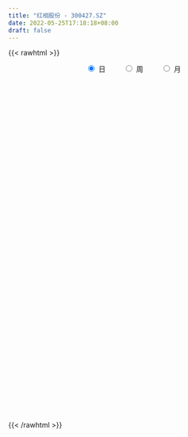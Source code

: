 ```yaml
---
title: "红相股份 - 300427.SZ"
date: 2022-05-25T17:18:18+08:00
draft: false
---
```

{{< rawhtml >}}
    <div style="text-align: center">
        <label style="padding: 1rem;"><input style="margin-right: .5rem" type="radio" name="period" value="D" checked onclick="period_change(this)">日</label>
        <label style="padding: 1rem;"><input style="margin-right: .5rem" type="radio" name="period" value="W" onclick="period_change(this)">周</label>
        <label style="padding: 1rem;"><input style="margin-right: .5rem" type="radio" name="period" value="M" onclick="period_change(this)">月</label>
    </div>
    <div id="chart" style="height: 700px;"></div> 
    <script type="text/javascript">
        const D_v = [66478.58,85608.34,51911.59,37613.3,87360.52,87466.78,99707.0,73016.0,81637.12,97411.52,82736.06,59794.56,55310.45,54008.48,41336.79,34464.43,57340.48,49828.42,86335.0,166744.52,109180.57,103805.52,77040.82,81510.58,84676.29,101173.92,91688.0,164972.7,173698.32,142556.86,61708.88,84047.16,58874.78,49729.83,42185.8,44570.72,37600.38,44684.91,63272.98,115971.25,111461.11,64243.03,75858.86,71069.61,63656.33,60320.53,35144.0,43465.9,41709.4,74404.62,52242.62,54053.19,66143.68,45552.0,54293.02,64206.38,55073.25,50034.6,212329.19,210524.28,151349.05,294391.39,359259.06,266001.87,198742.25,197648.63,255547.01,362963.16,214284.75,167957.4,214833.65,289105.92,128223.96,125983.6,127743.48,135418.67,174014.97,96580.84,148145.94,232654.13,119577.14,93832.19,90180.72,193548.54,86031.86,65153.35,72694.23,79226.53,65782.51,64476.68,119388.33,105770.46,131881.19,90130.95,76354.97,53135.7,67006.58,53099.55,42853.82,49997.7,28467.22,28140.3,29315.97,35144.28,35003.81,25939.78,33498.81,35457.8,27124.0,34535.0,44477.31,56878.44,32899.42,53616.17,85395.12,44091.04,74201.03,58830.22,45040.42,69631.91,40209.48,54099.0,65281.05,54761.33,47476.17,76895.0,66377.0,73304.5,59794.95,53438.52,49091.81,160894.05,95101.82,107322.0,93076.74,112391.02,109190.72,67127.28,61800.82,72495.63,70307.79,50240.0,30936.35,43800.95,44151.67,84126.26,62611.9,108823.2,71239.08,40996.17,40813.0,39646.92,79137.01,31023.0,33734.0,29736.0,32009.32,31292.06,45150.78,48842.3,28302.06,33639.0,33243.46,29096.88,30570.0,39289.0,43936.75,32503.15,33691.0,26005.0,31045.0,17526.0,172509.61,125662.8,124679.65,77069.22,54668.06,49761.03,54928.45,45016.0,32014.0,42857.0,24450.52,26448.0,35708.0,34159.51,85570.53,56037.0,58992.4,42451.0,60166.6,42661.75,44052.83,77314.56,44789.56,38547.0,41870.2,39139.46,36078.0,48420.6,45523.2,37523.84,27096.0,45149.66,50335.46,41831.14,22818.63,34027.03,26809.29,31052.58,36855.0,44951.12,37710.23,61469.4,81865.23,56850.08,44282.57,36078.66,22858.06,21300.65,33255.53,43475.49,23064.58,16611.2,23064.0,15831.0,11754.69,29060.5,34007.96,19788.34,40871.28,21613.0,28979.84,45195.37,50498.2,73915.48,58281.82,54122.68,121156.84,99661.71,51960.78,37954.96,147419.94,113340.52,78220.91,60540.84,63214.0,71575.91,82235.0,43986.0]
const D_histogram = [0.0,0.0170520798,0.0179621015,0.022565437,0.0424586167,0.0215219512,0.039209135,0.0510258783,0.0687403262,0.0985748793,0.0965650091,0.086606297,0.0822008899,0.0494109411,0.0163908133,-0.0023164419,0.0055258716,0.0149071762,0.0279182138,0.0915982076,0.0973356939,0.1096293342,0.0881236795,0.0744395638,0.0796072278,0.0878421872,0.086518765,0.1109853483,0.0428673956,-0.0440697068,-0.0985775058,-0.1226572355,-0.1382487373,-0.1499402596,-0.1652526603,-0.1682535024,-0.1534242557,-0.137419793,-0.1078027911,-0.0594734017,-0.0075569947,0.0247580664,0.0072990544,-0.0308861385,-0.0359557855,-0.0658702579,-0.0681572064,-0.0700832977,-0.0676934479,-0.0976691579,-0.1021028016,-0.1047401038,-0.1352306437,-0.1366001062,-0.1148666763,-0.0629377065,-0.03295211,-0.0029007456,0.064551885,0.1402766201,0.1779680405,0.304949416,0.3911996611,0.438211123,0.4188746871,0.3305700267,0.3152321478,0.3527339362,0.3089038349,0.2622769674,0.2687122772,0.1568464459,0.0529196548,-0.0336837572,-0.0665219464,-0.0854860922,-0.1730610108,-0.2150534301,-0.1849408548,-0.1076004159,-0.0740287911,-0.0599091149,-0.0477361722,-0.1209138693,-0.1720002275,-0.1914920451,-0.2286515493,-0.2080453411,-0.2169327545,-0.1916535645,-0.145847769,-0.1243448088,-0.1827358726,-0.2621984492,-0.2588458196,-0.2695423821,-0.2183083792,-0.1872434207,-0.1815089188,-0.1908997962,-0.1826783417,-0.1621560868,-0.1359065057,-0.1064952589,-0.0917176426,-0.0681706038,-0.0638185966,-0.070303994,-0.0550020823,-0.0426755139,-0.0148938001,-0.0375597687,-0.0293066162,0.0196582,0.0762124373,0.094818255,0.1382250586,0.1537428357,0.1448728428,0.162333335,0.1675703712,0.1587459314,0.1667358741,0.1659587527,0.1325456709,0.1420296059,0.1405654372,0.1492263555,0.1411031632,0.1206497141,0.088797881,0.116363116,0.1067074513,0.112276004,0.1153518093,0.1330336525,0.0878025485,0.0621075181,0.0224211452,-0.0393216465,-0.0528504425,-0.0736205795,-0.0881001981,-0.0881045484,-0.0699005719,-0.030229931,-0.0001749302,0.0146199198,-0.0115913679,-0.0218989219,-0.038878842,-0.0539567306,-0.1033051448,-0.1215335041,-0.1183856791,-0.1074784549,-0.0862910094,-0.0627650098,-0.0318435245,-0.030382078,-0.0205895588,-0.0188052297,-0.0246436622,-0.0348976657,-0.022413304,-0.028189174,-0.0514249402,-0.0427874846,-0.0477129646,-0.0416271815,-0.0531146141,-0.057024403,-0.0801004561,-0.0608286414,-0.0114183866,0.0102837281,0.0319649405,0.0658253416,0.1047561981,0.124163885,0.1319489798,0.1196150569,0.1135519836,0.0929712634,0.0724544346,0.0516116862,0.0685538806,0.0909037898,0.0967572202,0.0930199547,0.0877225656,0.0828014351,0.0832908017,0.104824819,0.1164834443,0.1089503552,0.072942256,0.0405914016,0.0012872039,-0.0262778714,-0.0443420163,-0.0426396125,-0.0598106328,-0.1005382285,-0.0917633407,-0.084120934,-0.0652718875,-0.0478961861,-0.0328838234,-0.0404864321,-0.0260349568,-0.0176039395,0.0077115556,0.0333307851,0.0634650091,0.0723686266,0.0718008625,0.0498464951,0.0250973426,0.0164292551,-0.0187568275,-0.015069775,-0.0382308598,-0.0443715501,-0.0445265633,-0.0491165551,-0.0535810376,-0.0422944564,-0.0490722726,-0.0679817065,-0.0907960889,-0.0948716314,-0.0899630369,-0.0418232104,0.000990567,0.0503448096,0.0742930933,0.0713200269,0.0980533748,0.0958325199,0.0932306767,0.0737213462,0.1261560253,0.1255592492,0.1252918552,0.1058140642,0.0846481043,0.051853478,0.0018840131,-0.0211354048]
const D_fast = [0.0,0.0213150997,0.0267156468,0.0369603415,0.0674681754,0.0519119977,0.0794014653,0.1039746782,0.1388742077,0.1933524805,0.2154838626,0.2271767248,0.2433215401,0.2228843267,0.1939619021,0.1746755364,0.1838993179,0.1970074165,0.2169980076,0.3035775532,0.333648963,0.3733499369,0.3738752021,0.3788009773,0.4038704482,0.4340659545,0.4543722235,0.5065851439,0.44918404,0.3512295109,0.2720773355,0.2173332969,0.1671796108,0.1180030236,0.0613774578,0.0163132401,-0.0072135771,-0.0255640626,-0.0228977585,0.0105632804,0.0605904387,0.0990950165,0.0834607681,0.0375540405,0.0234954472,-0.0228865897,-0.0422128398,-0.0616597555,-0.0761932677,-0.1305862671,-0.1605456112,-0.1893679394,-0.2536661402,-0.2891856292,-0.2961688685,-0.2599743252,-0.2382267563,-0.2089005783,-0.1253099764,-0.0145160863,0.0676673443,0.2708860737,0.4549362341,0.6115004767,0.6968827127,0.6912205589,0.754690717,0.8803759894,0.9137718468,0.9327142211,1.0063276002,0.9336733804,0.842976503,0.7479521518,0.698483476,0.6581478072,0.5273076358,0.431551859,0.4154292206,0.4658695555,0.4809339826,0.48007638,0.4803152797,0.3769091152,0.2828227002,0.2154578713,0.1211354798,0.0897303528,0.0266097506,0.0039755495,0.0133194028,0.0037361608,-0.1003388712,-0.2453510601,-0.3067098854,-0.3847920433,-0.3881351352,-0.4038810319,-0.4435237597,-0.5006395862,-0.5380877171,-0.5581044839,-0.5658315292,-0.5630440972,-0.5711958915,-0.5646915037,-0.5762941456,-0.6003555415,-0.5988041504,-0.5971464604,-0.5730881967,-0.6051441075,-0.604217609,-0.5503382428,-0.4747308962,-0.4324205147,-0.3544574464,-0.3005039605,-0.2731557426,-0.2151119167,-0.1679822877,-0.1371202446,-0.0874463334,-0.0467337667,-0.0470104307,-0.0020190943,0.0316580964,0.0776256036,0.1047782021,0.1144871815,0.1048348186,0.1614908326,0.1785120307,0.2121495844,0.244063342,0.2950035984,0.2717231315,0.2615549807,0.2274738941,0.1559006907,0.1291592841,0.0899840023,0.0534793341,0.0314488467,0.0321776803,0.0642908384,0.0943021066,0.1127519366,0.0836428069,0.0678605224,0.0411608918,0.0125938206,-0.0625808798,-0.1111926151,-0.1376412099,-0.1536035994,-0.1539889063,-0.1461541592,-0.1231935549,-0.1293276279,-0.1246824984,-0.1275994768,-0.1395988248,-0.1585772447,-0.1516962091,-0.1645193725,-0.2006113738,-0.2026707894,-0.2195245106,-0.2238455227,-0.2486116089,-0.2667774986,-0.3098786657,-0.3058140113,-0.2592583531,-0.2349853064,-0.2053128589,-0.1549961224,-0.0898762164,-0.0394275582,0.0013447815,0.0189146228,0.0412395455,0.0439016411,0.041498421,0.0335585941,0.0676392586,0.1127151153,0.1427578507,0.1622755739,0.1789088263,0.1946880545,0.2160001215,0.2637403436,0.3045198299,0.3242243297,0.3064517944,0.2842487905,0.2452663938,0.2111318506,0.1819822016,0.1730247023,0.1409010238,0.0750388709,0.0608729236,0.0474850967,0.0500161715,0.0554178263,0.0622092331,0.0444850164,0.0524277525,0.0564577849,0.0837011689,0.1176530947,0.163653571,0.1906493451,0.2080317967,0.198539053,0.1800642362,0.1755034625,0.135628173,0.1355477818,0.1028289821,0.0855954041,0.0743087502,0.0574396195,0.0395798777,0.0402928448,0.0212469605,-0.0146579,-0.0601713047,-0.087964755,-0.1055469198,-0.0678628959,-0.0248014767,0.0371389683,0.0796605253,0.0945174657,0.1457641572,0.1675014323,0.1882072583,0.1871282643,0.2711019497,0.3018949859,0.3329505557,0.3399262807,0.339922347,0.3200910901,0.2705926286,0.2422893595]
const D_slow = [0.0,0.0042630199,0.0087535453,0.0143949046,0.0250095587,0.0303900465,0.0401923303,0.0529487999,0.0701338814,0.0947776012,0.1189188535,0.1405704278,0.1611206502,0.1734733855,0.1775710888,0.1769919784,0.1783734463,0.1821002403,0.1890797938,0.2119793457,0.2363132691,0.2637206027,0.2857515226,0.3043614135,0.3242632204,0.3462237673,0.3678534585,0.3955997956,0.4063166445,0.3952992178,0.3706548413,0.3399905324,0.3054283481,0.2679432832,0.2266301181,0.1845667425,0.1462106786,0.1118557304,0.0849050326,0.0700366821,0.0681474335,0.0743369501,0.0761617137,0.068440179,0.0594512327,0.0429836682,0.0259443666,0.0084235422,-0.0084998198,-0.0329171093,-0.0584428097,-0.0846278356,-0.1184354965,-0.1525855231,-0.1813021921,-0.1970366188,-0.2052746463,-0.2059998327,-0.1898618614,-0.1547927064,-0.1103006963,-0.0340633423,0.063736573,0.1732893537,0.2780080255,0.3606505322,0.4394585692,0.5276420532,0.6048680119,0.6704372538,0.7376153231,0.7768269345,0.7900568482,0.7816359089,0.7650054223,0.7436338993,0.7003686466,0.6466052891,0.6003700754,0.5734699714,0.5549627736,0.5399854949,0.5280514519,0.4978229845,0.4548229277,0.4069499164,0.3497870291,0.2977756938,0.2435425052,0.1956291141,0.1591671718,0.1280809696,0.0823970014,0.0168473891,-0.0478640658,-0.1152496613,-0.1698267561,-0.2166376112,-0.2620148409,-0.30973979,-0.3554093754,-0.3959483971,-0.4299250235,-0.4565488383,-0.4794782489,-0.4965208999,-0.512475549,-0.5300515475,-0.5438020681,-0.5544709466,-0.5581943966,-0.5675843388,-0.5749109928,-0.5699964428,-0.5509433335,-0.5272387697,-0.4926825051,-0.4542467962,-0.4180285854,-0.3774452517,-0.3355526589,-0.295866176,-0.2541822075,-0.2126925193,-0.1795561016,-0.1440487001,-0.1089073408,-0.071600752,-0.0363249611,-0.0061625326,0.0160369376,0.0451277166,0.0718045794,0.0998735804,0.1287115328,0.1619699459,0.183920583,0.1994474625,0.2050527488,0.1952223372,0.1820097266,0.1636045817,0.1415795322,0.1195533951,0.1020782521,0.0945207694,0.0944770368,0.0981320168,0.0952341748,0.0897594443,0.0800397338,0.0665505512,0.040724265,0.010340889,-0.0192555308,-0.0461251445,-0.0676978969,-0.0833891493,-0.0913500305,-0.0989455499,-0.1040929396,-0.1087942471,-0.1149551626,-0.123679579,-0.129282905,-0.1363301985,-0.1491864336,-0.1598833048,-0.1718115459,-0.1822183413,-0.1954969948,-0.2097530956,-0.2297782096,-0.2449853699,-0.2478399666,-0.2452690346,-0.2372777994,-0.220821464,-0.1946324145,-0.1635914432,-0.1306041983,-0.1007004341,-0.0723124381,-0.0490696223,-0.0309560136,-0.0180530921,-0.000914622,0.0218113255,0.0460006305,0.0692556192,0.0911862606,0.1118866194,0.1327093198,0.1589155246,0.1880363856,0.2152739745,0.2335095384,0.2436573889,0.2439791898,0.237409722,0.2263242179,0.2156643148,0.2007116566,0.1755770995,0.1526362643,0.1316060308,0.1152880589,0.1033140124,0.0950930565,0.0849714485,0.0784627093,0.0740617244,0.0759896133,0.0843223096,0.1001885619,0.1182807185,0.1362309342,0.1486925579,0.1549668936,0.1590742074,0.1543850005,0.1506175568,0.1410598418,0.1299669543,0.1188353135,0.1065561747,0.0931609153,0.0825873012,0.070319233,0.0533238064,0.0306247842,0.0069068763,-0.0155838829,-0.0260396855,-0.0257920437,-0.0132058413,0.005367432,0.0231974387,0.0477107824,0.0716689124,0.0949765816,0.1134069181,0.1449459244,0.1763357367,0.2076587005,0.2341122166,0.2552742427,0.2682376121,0.2687086154,0.2634247642]
const D_data = [['2021-05-14', 11.8577, 12.1349, 11.7191, 12.2239],['2021-05-17', 12.1745, 12.4021, 12.0359, 12.4417],['2021-05-18', 12.214, 12.2635, 12.1349, 12.4318],['2021-05-19', 12.214, 12.3427, 12.1052, 12.3625],['2021-05-20', 12.3427, 12.6298, 12.1942, 12.8871],['2021-05-21', 12.6792, 12.1448, 12.0755, 12.6792],['2021-05-24', 12.0557, 12.6496, 11.9369, 12.8376],['2021-05-25', 12.5803, 12.699, 12.3922, 12.7485],['2021-05-26', 12.62, 12.91, 12.62, 13.04],['2021-05-27', 12.83, 13.27, 12.75, 13.38],['2021-05-28', 13.27, 13.04, 12.91, 13.49],['2021-05-31', 13.04, 13.0, 12.9, 13.17],['2021-06-01', 13.01, 13.12, 12.86, 13.2],['2021-06-02', 13.15, 12.74, 12.73, 13.15],['2021-06-03', 12.79, 12.61, 12.6, 12.96],['2021-06-04', 12.63, 12.68, 12.55, 12.8],['2021-06-07', 12.69, 13.01, 12.67, 13.07],['2021-06-08', 13.01, 13.11, 12.88, 13.16],['2021-06-09', 13.19, 13.26, 13.16, 13.69],['2021-06-10', 13.26, 14.18, 13.08, 14.45],['2021-06-11', 14.24, 13.75, 13.72, 14.35],['2021-06-15', 13.65, 14.0, 13.65, 14.28],['2021-06-16', 14.01, 13.67, 13.6, 14.17],['2021-06-17', 13.63, 13.78, 13.19, 13.81],['2021-06-18', 13.69, 14.1, 13.49, 14.18],['2021-06-21', 14.01, 14.29, 13.98, 14.52],['2021-06-22', 14.29, 14.31, 13.9, 14.46],['2021-06-23', 14.27, 14.83, 14.16, 15.15],['2021-06-24', 14.31, 13.67, 13.5, 14.32],['2021-06-25', 13.46, 13.07, 12.92, 13.48],['2021-06-28', 13.15, 13.09, 12.98, 13.27],['2021-06-29', 13.08, 13.22, 12.7, 13.23],['2021-06-30', 13.19, 13.16, 13.03, 13.26],['2021-07-01', 13.09, 13.06, 12.95, 13.34],['2021-07-02', 13.05, 12.85, 12.8, 13.24],['2021-07-05', 12.74, 12.85, 12.51, 12.89],['2021-07-06', 12.82, 13.0, 12.71, 13.09],['2021-07-07', 12.82, 13.0, 12.8, 13.14],['2021-07-08', 12.96, 13.21, 12.86, 13.24],['2021-07-09', 13.4, 13.6, 13.2, 13.88],['2021-07-12', 13.41, 13.9, 13.3, 14.2],['2021-07-13', 13.97, 13.9, 13.69, 14.08],['2021-07-14', 13.8, 13.34, 13.3, 13.9],['2021-07-15', 13.11, 12.93, 12.86, 13.36],['2021-07-16', 12.94, 13.21, 12.89, 13.51],['2021-07-19', 13.19, 12.77, 12.66, 13.21],['2021-07-20', 12.77, 12.98, 12.62, 12.99],['2021-07-21', 12.97, 12.92, 12.8, 13.07],['2021-07-22', 12.95, 12.92, 12.73, 13.05],['2021-07-23', 12.84, 12.37, 12.33, 12.91],['2021-07-26', 12.36, 12.51, 12.1, 12.66],['2021-07-27', 12.51, 12.42, 12.38, 12.76],['2021-07-28', 12.23, 11.87, 11.63, 12.25],['2021-07-29', 11.91, 12.02, 11.85, 12.07],['2021-07-30', 12.0, 12.24, 11.78, 12.32],['2021-08-02', 12.29, 12.72, 12.15, 12.74],['2021-08-03', 12.59, 12.6, 12.53, 12.88],['2021-08-04', 12.54, 12.72, 12.54, 12.8],['2021-08-05', 12.68, 13.45, 12.48, 14.1],['2021-08-06', 13.33, 14.0, 13.27, 14.35],['2021-08-09', 13.86, 13.94, 13.66, 14.28],['2021-08-10', 14.0, 15.69, 13.87, 16.02],['2021-08-11', 15.58, 16.04, 15.1, 17.15],['2021-08-12', 15.71, 16.26, 15.18, 16.58],['2021-08-13', 16.0, 15.88, 15.8, 16.78],['2021-08-16', 15.76, 15.07, 14.74, 15.78],['2021-08-17', 15.07, 16.02, 14.85, 16.54],['2021-08-18', 15.65, 17.08, 15.56, 17.5],['2021-08-19', 16.7, 16.39, 16.1, 16.99],['2021-08-20', 16.42, 16.43, 15.88, 16.95],['2021-08-23', 16.33, 17.3, 16.28, 17.49],['2021-08-24', 16.84, 15.81, 15.02, 17.08],['2021-08-25', 15.83, 15.52, 15.31, 15.9],['2021-08-26', 15.48, 15.34, 15.1, 15.97],['2021-08-27', 15.34, 15.76, 15.14, 15.86],['2021-08-30', 15.76, 15.84, 15.52, 16.53],['2021-08-31', 15.69, 14.69, 14.48, 16.06],['2021-09-01', 14.6, 14.85, 14.21, 14.92],['2021-09-02', 14.87, 15.65, 14.4, 15.67],['2021-09-03', 15.8, 16.5, 15.61, 16.8],['2021-09-06', 16.62, 16.26, 16.01, 16.65],['2021-09-07', 16.2, 16.17, 15.99, 16.65],['2021-09-08', 16.2, 16.25, 16.11, 16.48],['2021-09-09', 16.1, 15.02, 14.6, 16.17],['2021-09-10', 14.99, 14.91, 14.88, 15.35],['2021-09-13', 14.8, 15.03, 14.7, 15.05],['2021-09-14', 14.99, 14.54, 14.52, 15.15],['2021-09-15', 14.76, 15.09, 14.39, 15.11],['2021-09-16', 15.08, 14.62, 14.6, 15.23],['2021-09-17', 14.65, 14.96, 14.61, 15.2],['2021-09-22', 14.71, 15.3, 14.6, 15.5],['2021-09-23', 15.5, 15.09, 14.8, 15.65],['2021-09-24', 15.01, 13.88, 13.87, 15.09],['2021-09-27', 13.96, 13.07, 12.83, 14.12],['2021-09-28', 12.93, 13.69, 12.93, 14.0],['2021-09-29', 13.4, 13.27, 13.24, 13.81],['2021-09-30', 13.27, 13.94, 13.25, 14.0],['2021-10-08', 13.89, 13.72, 13.61, 14.18],['2021-10-11', 13.6, 13.32, 13.19, 13.74],['2021-10-12', 13.41, 12.93, 12.72, 13.41],['2021-10-13', 13.1, 12.95, 12.74, 13.14],['2021-10-14', 12.91, 12.99, 12.83, 13.18],['2021-10-15', 13.04, 13.01, 12.98, 13.28],['2021-10-18', 12.52, 13.04, 12.52, 13.14],['2021-10-19', 13.02, 12.83, 12.81, 13.21],['2021-10-20', 12.85, 12.91, 12.7, 13.06],['2021-10-21', 12.93, 12.62, 12.6, 12.99],['2021-10-22', 12.62, 12.35, 12.28, 12.67],['2021-10-25', 12.29, 12.52, 12.23, 12.64],['2021-10-26', 12.52, 12.44, 12.42, 12.72],['2021-10-27', 12.44, 12.64, 12.35, 12.76],['2021-10-28', 12.6, 11.92, 11.82, 12.6],['2021-10-29', 12.0, 12.16, 11.82, 12.2],['2021-11-01', 12.2, 12.74, 12.01, 12.79],['2021-11-02', 12.77, 13.08, 12.61, 13.34],['2021-11-03', 12.95, 12.8, 12.66, 12.95],['2021-11-04', 12.8, 13.3, 12.78, 13.4],['2021-11-05', 13.24, 13.16, 13.03, 13.48],['2021-11-08', 13.11, 12.93, 12.78, 13.11],['2021-11-09', 12.88, 13.35, 12.88, 13.4],['2021-11-10', 13.39, 13.34, 13.15, 13.4],['2021-11-11', 13.35, 13.24, 13.12, 13.43],['2021-11-12', 13.35, 13.54, 13.35, 13.78],['2021-11-15', 13.48, 13.55, 13.36, 13.73],['2021-11-16', 13.49, 13.14, 13.11, 13.55],['2021-11-17', 13.15, 13.7, 13.11, 13.73],['2021-11-18', 13.62, 13.68, 13.52, 13.95],['2021-11-19', 13.69, 13.93, 13.56, 14.04],['2021-11-22', 14.06, 13.83, 13.74, 14.09],['2021-11-23', 13.77, 13.7, 13.61, 13.87],['2021-11-24', 13.7, 13.5, 13.34, 13.74],['2021-11-25', 13.47, 14.32, 13.47, 14.42],['2021-11-26', 14.2, 14.0, 13.9, 14.25],['2021-11-29', 13.81, 14.28, 13.53, 14.46],['2021-11-30', 14.48, 14.38, 14.18, 14.55],['2021-12-01', 14.37, 14.74, 14.21, 15.13],['2021-12-02', 14.58, 13.99, 13.95, 14.59],['2021-12-03', 13.99, 14.13, 13.97, 14.37],['2021-12-06', 14.17, 13.84, 13.79, 14.28],['2021-12-07', 13.97, 13.31, 13.05, 14.0],['2021-12-08', 13.3, 13.7, 13.3, 14.1],['2021-12-09', 13.7, 13.49, 13.41, 13.82],['2021-12-10', 13.57, 13.43, 13.32, 13.57],['2021-12-13', 13.46, 13.52, 13.2, 13.66],['2021-12-14', 13.52, 13.75, 13.45, 13.84],['2021-12-15', 13.75, 14.15, 13.61, 14.39],['2021-12-16', 14.15, 14.22, 14.0, 14.29],['2021-12-17', 14.22, 14.17, 14.09, 14.66],['2021-12-20', 14.11, 13.64, 13.63, 14.32],['2021-12-21', 13.68, 13.74, 13.5, 13.81],['2021-12-22', 13.73, 13.57, 13.52, 13.85],['2021-12-23', 13.55, 13.48, 13.38, 13.71],['2021-12-24', 13.49, 12.82, 12.8, 13.54],['2021-12-27', 12.75, 12.94, 12.75, 13.09],['2021-12-28', 12.92, 13.07, 12.84, 13.14],['2021-12-29', 13.02, 13.11, 12.94, 13.27],['2021-12-30', 13.03, 13.24, 13.03, 13.38],['2021-12-31', 13.24, 13.32, 13.2, 13.45],['2022-01-04', 13.5, 13.51, 13.27, 13.58],['2022-01-05', 13.66, 13.19, 13.03, 13.66],['2022-01-06', 13.16, 13.29, 13.06, 13.39],['2022-01-07', 13.29, 13.19, 13.13, 13.41],['2022-01-10', 13.16, 13.05, 12.94, 13.22],['2022-01-11', 13.06, 12.91, 12.9, 13.18],['2022-01-12', 13.05, 13.16, 13.01, 13.22],['2022-01-13', 13.14, 12.91, 12.9, 13.14],['2022-01-14', 12.91, 12.56, 12.55, 12.95],['2022-01-17', 12.56, 12.86, 12.56, 12.93],['2022-01-18', 12.95, 12.64, 12.56, 12.95],['2022-01-19', 12.66, 12.72, 12.52, 12.82],['2022-01-20', 12.66, 12.42, 12.4, 12.71],['2022-01-21', 12.4, 12.4, 12.23, 12.51],['2022-01-24', 10.65, 12.0, 10.65, 12.5],['2022-01-25', 12.15, 12.43, 12.06, 13.15],['2022-01-26', 12.49, 12.93, 12.41, 13.4],['2022-01-27', 13.05, 12.74, 12.72, 13.08],['2022-01-28', 12.79, 12.84, 12.56, 13.03],['2022-02-07', 12.96, 13.15, 12.85, 13.25],['2022-02-08', 13.12, 13.45, 13.03, 13.54],['2022-02-09', 13.46, 13.43, 13.28, 13.54],['2022-02-10', 13.4, 13.44, 13.28, 13.59],['2022-02-11', 13.43, 13.26, 13.14, 13.44],['2022-02-14', 13.24, 13.37, 13.1, 13.55],['2022-02-15', 13.36, 13.19, 13.14, 13.45],['2022-02-16', 13.28, 13.14, 12.99, 13.3],['2022-02-17', 13.05, 13.07, 12.92, 13.26],['2022-02-18', 13.01, 13.58, 13.0, 13.66],['2022-02-21', 13.57, 13.82, 13.42, 13.9],['2022-02-22', 13.62, 13.77, 13.6, 14.06],['2022-02-23', 13.82, 13.74, 13.6, 13.9],['2022-02-24', 13.6, 13.78, 13.3, 13.9],['2022-02-25', 13.99, 13.84, 13.71, 14.07],['2022-02-28', 13.84, 13.98, 13.8, 14.27],['2022-03-01', 14.05, 14.4, 13.98, 14.57],['2022-03-02', 14.3, 14.48, 14.22, 14.48],['2022-03-03', 14.5, 14.37, 14.29, 14.56],['2022-03-04', 14.24, 14.0, 13.93, 14.49],['2022-03-07', 13.99, 13.94, 13.83, 14.15],['2022-03-08', 13.94, 13.71, 13.63, 14.06],['2022-03-09', 13.93, 13.7, 13.25, 14.0],['2022-03-10', 14.11, 13.7, 13.69, 14.26],['2022-03-11', 13.55, 13.9, 13.33, 13.96],['2022-03-14', 14.0, 13.61, 13.61, 14.0],['2022-03-15', 13.6, 13.12, 13.05, 13.82],['2022-03-16', 13.4, 13.6, 13.11, 13.64],['2022-03-17', 13.73, 13.58, 13.49, 13.95],['2022-03-18', 13.46, 13.75, 13.46, 13.85],['2022-03-21', 13.74, 13.8, 13.57, 13.85],['2022-03-22', 13.84, 13.84, 13.68, 13.94],['2022-03-23', 13.74, 13.56, 13.5, 13.88],['2022-03-24', 13.49, 13.84, 13.38, 13.99],['2022-03-25', 13.85, 13.82, 13.74, 14.29],['2022-03-28', 13.77, 14.13, 13.5, 14.14],['2022-03-29', 13.99, 14.3, 13.88, 14.38],['2022-03-30', 14.39, 14.56, 14.17, 14.65],['2022-03-31', 14.51, 14.47, 14.35, 14.63],['2022-04-01', 14.5, 14.45, 14.33, 14.68],['2022-04-06', 14.42, 14.19, 14.14, 14.45],['2022-04-07', 14.2, 14.08, 14.05, 14.29],['2022-04-08', 14.13, 14.23, 14.0, 14.25],['2022-04-11', 14.22, 13.8, 13.75, 14.3],['2022-04-12', 13.74, 14.21, 13.74, 14.29],['2022-04-13', 14.1, 13.82, 13.82, 14.22],['2022-04-14', 13.94, 13.94, 13.72, 14.07],['2022-04-15', 13.94, 13.98, 13.57, 13.98],['2022-04-18', 14.03, 13.89, 13.76, 14.03],['2022-04-19', 13.8, 13.84, 13.75, 14.03],['2022-04-20', 13.75, 14.03, 13.75, 14.18],['2022-04-21', 14.03, 13.79, 13.62, 14.15],['2022-04-22', 13.77, 13.53, 13.49, 13.81],['2022-04-25', 13.3, 13.31, 12.93, 13.55],['2022-04-26', 13.28, 13.4, 13.2, 13.5],['2022-04-27', 13.34, 13.44, 13.05, 13.55],['2022-04-28', 13.43, 14.07, 13.34, 14.09],['2022-04-29', 14.17, 14.23, 13.93, 14.33],['2022-05-05', 14.24, 14.58, 14.0, 14.7],['2022-05-06', 14.5, 14.51, 14.21, 14.8],['2022-05-09', 14.49, 14.29, 14.29, 14.68],['2022-05-10', 14.1, 14.8, 14.06, 15.06],['2022-05-11', 14.8, 14.59, 14.56, 15.08],['2022-05-12', 14.4, 14.66, 14.31, 14.74],['2022-05-13', 14.64, 14.47, 14.35, 14.65],['2022-05-16', 14.49, 15.56, 14.44, 15.75],['2022-05-17', 15.45, 15.16, 15.03, 15.91],['2022-05-18', 15.08, 15.29, 14.98, 15.34],['2022-05-19', 15.0, 15.12, 14.8, 15.26],['2022-05-20', 15.34, 15.1, 14.99, 15.45],['2022-05-23', 14.95, 14.9, 14.74, 15.1],['2022-05-24', 14.9, 14.52, 14.5, 15.34],['2022-05-25', 14.4, 14.69, 14.32, 14.74]]
const W_v = [245814.33,209260.33,148243.92,138067.87,101130.67,162057.24,135949.86,184342.41,153456.04,153914.86,116590.43,69925.65,545783.91,296606.32,228055.18,157920.81,86208.11,153984.17,229301.37,107849.83,124847.88,109961.48,79919.3,87542.94,84823.17,144654.93,83867.41,86152.29,127760.38,66790.03,81459.79,20717.17,167979.79,158910.6,161358.24,97110.3,261169.52,122237.48,196913.87,159595.89,150373.39,164630.74,165472.95,161012.8,199008.13,197837.16,90455.03,80275.28,82455.55,70653.08,109028.73,78024.28,79865.79,81908.75,68516.64,76004.81,54304.33,65781.01,79040.15,59711.01,54018.19,80320.56,59965.96,94161.53,64067.7,82025.28,87919.24,74137.79,129305.33,85138.77,68180.66,103803.16,68248.8,37162.58,46932.79,42839.71,225246.64,118952.5,83082.1,89692.95,124328.93,244481.22,401985.88,364453.86,353644.51,167604.55,212721.08,274809.7,188849.57,322243.4,418903.85,86264.74,271415.01,326711.74,150048.45,611849.6799999999,471110.99,451864.33,688644.99,350485.52,249410.26,123904.0,152004.17,136873.73,102190.5,167333.1,124379.28,140568.5,209722.12,272751.0,208685.2,148102.8,150391.34,21746.52,61315.28,127210.37,402446.9399999999,1012786.14,347238.4,172980.0,174951.72,136882.59,171262.73,212881.29,259661.89,220819.94,183018.52,289296.63,276098.39,224355.89,256636.19,241881.56,870992.8899999999,1302799.28,659480.01,483524.92,544498.87,403289.24,548415.36,387939.69,641111.03,180887.2,351804.91,271338.96,807917.35,341126.0,295260.37,406217.5,275151.41,303569.0699999999,158611.11,665487.7,907149.47,727032.3099999999,1996856.1200000001,1430825.7999999998,1283125.1499999999,1135807.3899999999,1155138.49,756313.2300000001,590749.25,554934.0599999999,366322.53,399430.6,248179.54,102780.86,583499.53,267708.87,249248.51,259190.54,309431.24,268165.48,249232.13,275471.43,176241.01,346370.2,509889.88,319801.85,772686.2,389928.33,316930.48,262706.76,638287.8600000001,298967.62,228557.51,382749.23,240581.69,296205.71,253391.87,232014.43,273552.61,201962.38,383005.85,201167.34,200587.77,86455.96,272120.02,349960.53,434507.7,244914.71,469428.99,347033.21,674089.7999999999,296546.45,306100.24,386288.94,255044.45,272284.51,592167.7000000001,1269743.6200000001,1198400.95,885890.6099999999,786814.5499999999,583170.4500000001,347333.3,357039.98,286628.2,53099.55,178775.01,165044.48,195914.17,316133.58,274261.86,318814.0,418321.15,489107.76,285780.59,343513.98,271832.18,157794.38,155934.14,176136.09,140770.15,554589.3399999999,224576.48,206336.56,260308.75,246574.15,206685.1,187230.89,173695.02,282177.51,80237.37,139470.8,110442.49,187157.69,132197.3,364856.97,462736.21,197796.91]
const W_histogram = [0.0,-0.0889745869,-0.138024436,-0.1548311539,-0.1848028934,-0.1746894546,-0.1364946383,-0.0879549954,-0.0667822573,-0.0550729711,-0.0677034909,-0.0688186631,0.054891665,0.084642297,0.1124478049,0.0205403015,-0.0242308959,-0.212535193,-0.2802579934,-0.3262878161,-0.3864647781,-0.3303667053,-0.2746320611,-0.1917648988,-0.0920907561,-0.0357116445,0.019700307,0.0035841806,-0.0911232501,-0.148358805,-0.1355199612,-0.1143385848,0.0341730785,0.1946986166,0.2581242792,0.1715160265,0.2569901603,0.2907914989,0.3039764477,0.218207693,0.1498032805,0.1789302466,0.1937289588,0.2131609038,0.2241070217,0.1619220394,0.1142457296,0.0064071275,-0.093047542,-0.0601596786,-0.0632250108,-0.0438288071,-0.0348644246,-0.0148196254,-0.0472017121,-0.0802169701,-0.1235154286,-0.1154545711,-0.1417899149,-0.1581775721,-0.1845009386,-0.1873120128,-0.2108112987,-0.277850558,-0.3208518439,-0.3035921062,-0.2543588081,-0.2131557731,-0.0706550432,-0.0302653006,0.0024298089,0.0664520034,0.0944500063,0.1025381362,0.1167304708,0.1014597903,0.1539539797,0.1421537393,0.1139429772,0.0903161719,0.1053566908,0.1808549317,0.3575300594,0.4211909099,0.4426174203,0.458408214,0.4396166293,0.4779729324,0.4770364746,0.684453277,0.6189668469,0.5421136525,0.4261740754,0.3206324037,0.1693057748,0.2674732619,0.2543043536,0.233538116,0.0856662825,-0.0554888627,-0.1656670358,-0.2738184685,-0.3372130807,-0.3803715337,-0.4283875145,-0.4840977746,-0.4604199846,-0.4022105832,-0.3320034893,-0.2177416815,-0.1170603491,-0.0756401928,-0.1028145592,-0.1287127291,-0.1427660563,-0.1383074194,-0.0507459928,-0.077209181,-0.1165628683,-0.161042002,-0.2129272569,-0.2374356348,-0.1947126292,-0.1091380819,-0.0172348793,0.0419030616,0.1180371901,0.1961734369,0.2854314512,0.2466468906,0.1848425918,0.1170636567,0.4378714495,0.5302195259,0.6738007711,0.6524884594,0.4892337354,0.3384331688,0.3297483243,0.2983275864,0.3970857172,0.4210009219,0.2780109293,0.1713446511,-0.0621049863,-0.2649038593,-0.3482947821,-0.4093115229,-0.4546810921,-0.4236810808,-0.3910967609,-0.2850607207,-0.1101028459,-0.1131051394,0.2180854142,0.4837934944,0.8248147153,1.1705457045,1.3695827402,1.3841514641,1.1629621985,0.805469671,0.5601108448,0.2620739787,0.1008036378,-0.0240003585,-0.1035623331,-0.2583720713,-0.4080603029,-0.5362845937,-0.6791112163,-0.7203618108,-0.7276209906,-0.6685867888,-0.753379641,-0.6126427486,-0.485607568,-0.4384068542,-0.5311457141,-0.5994078634,-0.5551609924,-0.7320180221,-1.1047338392,-1.2755879331,-1.1848807597,-1.0718876279,-0.9774625095,-0.9302381178,-0.8447389062,-0.7542331247,-0.6718216866,-0.5524214981,-0.5272778943,-0.4697376769,-0.434259724,-0.3553740354,-0.2513365963,-0.150314982,0.0003610279,0.094156011,0.2384268392,0.360279893,0.372804655,0.3669906033,0.4110536089,0.410379721,0.3520476542,0.3051425747,0.3877784542,0.5540504819,0.6778874867,0.6892327081,0.717887529,0.6055581709,0.5140319304,0.3670570949,0.2649483574,0.1778407128,0.0730257992,-0.0343686741,-0.1076775345,-0.0795907826,-0.0288091273,0.0342390339,0.0811708245,0.1191849993,0.0963767118,0.1283195051,0.0592333378,0.0483734595,0.0342626029,-0.013133113,-0.0488823369,-0.037055721,0.0027786432,0.0516914386,0.0997834543,0.1382307651,0.1517098418,0.1452960569,0.1404587599,0.1722809119,0.1707746492,0.1461539828,0.0952396647,0.1036872508,0.1218591488,0.1244740623,0.1596752142,0.1467211842]
const W_fast = [0.0,-0.1112182336,-0.1947741918,-0.2502886981,-0.3264611609,-0.3600200858,-0.3559489291,-0.3293980351,-0.3249208613,-0.3269798178,-0.3565362104,-0.3748560483,-0.237422804,-0.1865115977,-0.1305941387,-0.2173665666,-0.268195488,-0.5096335833,-0.6474208821,-0.7750226588,-0.9318158154,-0.9583094188,-0.97123279,-0.9363068523,-0.8596553986,-0.8122041982,-0.7518671699,-0.7670872512,-0.8845754944,-0.9789007506,-0.9999418971,-1.0073451669,-0.850290234,-0.6410900417,-0.5131333093,-0.5568625554,-0.4071408815,-0.3006416682,-0.2114626074,-0.242679439,-0.2736330313,-0.1997735036,-0.1365425516,-0.0638203807,0.0031524926,-0.0185519798,-0.0376668573,-0.1439036774,-0.2666202325,-0.2487722887,-0.2676438736,-0.2592048717,-0.2589565954,-0.2426167025,-0.2867992173,-0.3398687178,-0.4140460334,-0.4348488187,-0.4966316412,-0.5525636914,-0.6250122926,-0.67465137,-0.7508534806,-0.8873553794,-1.0105696263,-1.0692079151,-1.0835643191,-1.0956502273,-0.9708132583,-0.9379898408,-0.9046872791,-0.8240520837,-0.7724415792,-0.7387189153,-0.695343963,-0.685249696,-0.5942670116,-0.5705288172,-0.570253835,-0.5713015973,-0.5299219057,-0.4092099318,-0.1431522893,0.0258062887,0.1578871541,0.2882800014,0.379392574,0.5372421101,0.6555647711,1.0340948926,1.1233501743,1.182025393,1.1726293348,1.147245764,1.0382455787,1.2032813814,1.2536885615,1.2913068529,1.16485159,1.0098242292,0.8582292971,0.6816232472,0.5339253649,0.3956740284,0.240561169,0.0638264653,-0.0276007409,-0.0699439852,-0.0827377637,-0.0229113763,0.0485048688,0.0710149769,0.0181369707,-0.0399393814,-0.0896842228,-0.1198024407,-0.0449275123,-0.0906929957,-0.1591874001,-0.2439270343,-0.3490441034,-0.43291139,-0.4388665418,-0.3805765149,-0.2929820321,-0.2233683258,-0.1177248999,0.0094547063,0.1700705833,0.1929477453,0.1773540945,0.1388410736,0.5691167287,0.7940196867,1.1060511246,1.2478609278,1.2069146376,1.1407223632,1.2144745998,1.2576357585,1.4556653186,1.5848307538,1.5113434935,1.447513378,1.1985374941,0.9295126563,0.759048038,0.5957034164,0.4366635742,0.3617433153,0.296553445,0.331324305,0.4787564683,0.44747789,0.8331897972,1.2198462509,1.7670711506,2.405438566,2.9468712868,3.3074778766,3.3770291607,3.220904051,3.1155729359,2.8830545645,2.7469851331,2.6161810472,2.5107284893,2.2913257332,2.039622426,1.7773269867,1.46472256,1.2433815128,1.0542170853,0.9461045899,0.6729668275,0.6605430328,0.6661763214,0.6037753216,0.3782500332,0.160135918,0.065592541,-0.2942689943,-0.9431682712,-1.4329193483,-1.6384323649,-1.7934111401,-1.943351649,-2.1286867868,-2.2543723017,-2.3524248014,-2.4379687849,-2.456673971,-2.5633498408,-2.6232440426,-2.6963310207,-2.7062888409,-2.6650855509,-2.6016426821,-2.4508764153,-2.3335424294,-2.1296648914,-1.9177418643,-1.8120159386,-1.7260823395,-1.5792559317,-1.4773348893,-1.4476550426,-1.4182744784,-1.2386939854,-0.9339093371,-0.6406004607,-0.4569470623,-0.2488203591,-0.2097601745,-0.1727784324,-0.2279889942,-0.2638606424,-0.3065081087,-0.3930665726,-0.5090532143,-0.6092814583,-0.6010924021,-0.5575130286,-0.485905109,-0.4186806122,-0.3508701876,-0.3495842972,-0.2855616276,-0.3398394604,-0.3386059738,-0.3441511798,-0.3948301738,-0.442799982,-0.4402372963,-0.3997082714,-0.3378726163,-0.264834737,-0.1918297349,-0.1404231978,-0.1105129685,-0.0802355755,-0.0053431955,0.0358442041,0.0477620335,0.0206576315,0.0550270302,0.1036637155,0.1373971445,0.2125171001,0.2362433661]
const W_slow = [0.0,-0.0222436467,-0.0567497557,-0.0954575442,-0.1416582676,-0.1853306312,-0.2194542908,-0.2414430396,-0.258138604,-0.2719068467,-0.2888327195,-0.3060373852,-0.292314469,-0.2711538947,-0.2430419435,-0.2379068681,-0.2439645921,-0.2970983904,-0.3671628887,-0.4487348427,-0.5453510373,-0.6279427136,-0.6966007288,-0.7445419535,-0.7675646426,-0.7764925537,-0.7715674769,-0.7706714318,-0.7934522443,-0.8305419456,-0.8644219359,-0.8930065821,-0.8844633125,-0.8357886583,-0.7712575885,-0.7283785819,-0.6641310418,-0.5914331671,-0.5154390552,-0.4608871319,-0.4234363118,-0.3787037502,-0.3302715104,-0.2769812845,-0.2209545291,-0.1804740192,-0.1519125868,-0.150310805,-0.1735726905,-0.1886126101,-0.2044188628,-0.2153760646,-0.2240921707,-0.2277970771,-0.2395975051,-0.2596517477,-0.2905306048,-0.3193942476,-0.3548417263,-0.3943861193,-0.440511354,-0.4873393572,-0.5400421819,-0.6095048214,-0.6897177824,-0.7656158089,-0.8292055109,-0.8824944542,-0.900158215,-0.9077245402,-0.907117088,-0.8905040871,-0.8668915855,-0.8412570515,-0.8120744338,-0.7867094862,-0.7482209913,-0.7126825565,-0.6841968122,-0.6616177692,-0.6352785965,-0.5900648636,-0.5006823487,-0.3953846212,-0.2847302662,-0.1701282126,-0.0602240553,0.0592691778,0.1785282964,0.3496416157,0.5043833274,0.6399117405,0.7464552594,0.8266133603,0.868939804,0.9358081195,0.9993842079,1.0577687369,1.0791853075,1.0653130918,1.0238963329,0.9554417158,0.8711384456,0.7760455622,0.6689486835,0.5479242399,0.4328192437,0.3322665979,0.2492657256,0.1948303052,0.165565218,0.1466551697,0.1209515299,0.0887733477,0.0530818336,0.0185049787,0.0058184805,-0.0134838147,-0.0426245318,-0.0828850323,-0.1361168465,-0.1954757552,-0.2441539125,-0.271438433,-0.2757471528,-0.2652713874,-0.2357620899,-0.1867187307,-0.1153608679,-0.0536991452,-0.0074884973,0.0217774169,0.1312452793,0.2638001608,0.4322503535,0.5953724684,0.7176809022,0.8022891944,0.8847262755,0.9593081721,1.0585796014,1.1638298319,1.2333325642,1.276168727,1.2606424804,1.1944165156,1.1073428201,1.0050149393,0.8913446663,0.7854243961,0.6876502059,0.6163850257,0.5888593142,0.5605830294,0.6151043829,0.7360527565,0.9422564354,1.2348928615,1.5772885465,1.9233264126,2.2140669622,2.41543438,2.5554620911,2.6209805858,2.6461814953,2.6401814057,2.6142908224,2.5496978046,2.4476827288,2.3136115804,2.1438337763,1.9637433236,1.781838076,1.6146913788,1.4263464685,1.2731857814,1.1517838894,1.0421821758,0.9093957473,0.7595437814,0.6207535333,0.4377490278,0.161565568,-0.1573314152,-0.4535516052,-0.7215235122,-0.9658891395,-1.198448669,-1.4096333955,-1.5981916767,-1.7661470983,-1.9042524729,-2.0360719464,-2.1535063657,-2.2620712967,-2.3509148055,-2.4137489546,-2.4513277001,-2.4512374431,-2.4276984404,-2.3680917306,-2.2780217573,-2.1848205936,-2.0930729428,-1.9903095405,-1.8877146103,-1.7997026968,-1.7234170531,-1.6264724395,-1.4879598191,-1.3184879474,-1.1461797704,-0.9667078881,-0.8153183454,-0.6868103628,-0.5950460891,-0.5288089997,-0.4843488215,-0.4660923717,-0.4746845403,-0.5016039239,-0.5215016195,-0.5287039013,-0.5201441429,-0.4998514367,-0.4700551869,-0.445961009,-0.4138811327,-0.3990727982,-0.3869794334,-0.3784137826,-0.3816970609,-0.3939176451,-0.4031815753,-0.4024869146,-0.3895640549,-0.3646181913,-0.3300605,-0.2921330396,-0.2558090254,-0.2206943354,-0.1776241074,-0.1349304451,-0.0983919494,-0.0745820332,-0.0486602205,-0.0181954333,0.0129230822,0.0528418858,0.0895221819]
const W_data = [['2017-07-14', 19.654, 17.6499, 17.2529, 20.1187],['2017-07-21', 17.282, 16.2557, 15.5296, 17.4175],['2017-07-28', 16.2363, 16.2847, 15.8781, 16.9237],['2017-08-04', 16.3622, 16.3816, 15.7523, 16.7204],['2017-08-11', 16.2751, 15.9362, 15.7135, 16.3912],['2017-08-18', 15.9072, 16.217, 15.8781, 16.8947],['2017-08-25', 16.2751, 16.5462, 16.033, 16.8463],['2017-09-01', 16.4881, 16.7882, 16.3428, 16.8463],['2017-09-08', 16.7882, 16.5365, 16.3912, 17.0012],['2017-09-15', 16.5365, 16.4203, 16.1686, 16.7785],['2017-09-22', 16.4203, 16.0233, 15.8297, 16.4493],['2017-09-29', 16.0233, 16.033, 15.6361, 16.2557],['2017-10-13', 16.2557, 17.8822, 16.0718, 19.7024],['2017-10-20', 18.0275, 17.1367, 16.7301, 18.0759],['2017-10-27', 17.0109, 17.311, 16.8657, 17.9016],['2017-11-03', 17.1658, 15.6554, 15.5683, 17.2432],['2017-11-10', 15.607, 15.8394, 15.607, 15.8781],['2017-11-17', 15.9459, 13.2737, 12.9058, 15.9459],['2017-11-24', 13.8159, 13.8449, 13.1672, 15.4521],['2017-12-01', 13.6707, 13.5061, 13.1479, 14.0192],['2017-12-08', 13.4577, 12.6831, 12.0635, 13.6319],['2017-12-15', 12.5863, 13.7578, 12.5863, 13.8159],['2017-12-22', 13.7384, 13.7191, 13.1479, 13.8256],['2017-12-29', 13.7094, 14.1451, 13.3221, 14.4065],['2018-01-05', 14.1451, 14.6292, 14.0095, 14.7938],['2018-01-12', 14.5323, 14.3484, 14.2322, 15.2488],['2018-01-19', 14.4065, 14.5227, 13.661, 14.6098],['2018-01-26', 14.8518, 13.6319, 13.4577, 14.8518],['2018-02-02', 13.7578, 12.199, 11.3083, 13.7675],['2018-02-09', 11.8311, 12.0441, 11.6085, 12.5863],['2018-02-14', 12.0829, 12.5669, 12.0829, 13.6223],['2018-02-23', 12.5185, 12.5379, 12.4992, 12.838],['2018-03-02', 12.5089, 14.4355, 12.5089, 14.9487],['2018-03-09', 14.4452, 15.394, 14.329, 15.4521],['2018-03-16', 15.3747, 14.8518, 14.4065, 15.6845],['2018-03-23', 14.9099, 12.9736, 12.5863, 15.0068],['2018-03-30', 12.5863, 15.2004, 12.5863, 15.5877],['2018-04-04', 15.3747, 15.0068, 15.0068, 15.6845],['2018-04-13', 15.152, 15.0358, 14.8325, 16.246],['2018-04-20', 14.9874, 13.7384, 13.6513, 15.3166],['2018-04-27', 13.9418, 13.6223, 13.1285, 14.8906],['2018-05-04', 13.6416, 14.8131, 13.4383, 14.9874],['2018-05-11', 15.152, 14.8518, 14.8422, 15.4908],['2018-05-18', 14.8131, 15.1229, 14.4355, 15.5877],['2018-05-25', 15.1617, 15.2391, 14.9196, 15.8103],['2018-06-01', 15.2294, 14.3097, 13.8449, 15.7619],['2018-06-08', 14.4065, 14.2806, 13.9708, 14.6969],['2018-06-15', 14.1548, 13.1312, 13.0339, 14.3665],['2018-06-22', 12.9367, 12.6157, 11.9153, 13.3646],['2018-06-29', 12.9367, 14.0066, 12.4989, 14.0066],['2018-07-06', 13.9385, 13.5592, 13.2771, 14.0844],['2018-07-13', 13.5592, 13.8121, 12.567, 14.0455],['2018-07-20', 13.8412, 13.6953, 13.5689, 14.1039],['2018-07-27', 13.6953, 13.8607, 13.5203, 14.0552],['2018-08-03', 13.8607, 13.1117, 12.6546, 14.0066],['2018-08-10', 12.9367, 12.8394, 11.964, 13.3841],['2018-08-17', 12.7129, 12.3822, 12.353, 13.1215],['2018-08-24', 12.4406, 12.7908, 12.1099, 13.0145],['2018-08-31', 12.7129, 12.1585, 12.071, 12.888],['2018-09-07', 12.1099, 11.9932, 11.8764, 12.3044],['2018-09-14', 12.0515, 11.5554, 11.1956, 12.0515],['2018-09-21', 11.5554, 11.5554, 10.7092, 11.643],['2018-09-28', 11.5554, 10.9913, 10.8454, 11.6138],['2018-10-12', 10.8746, 9.9213, 9.328, 11.0205],['2018-10-19', 9.9311, 9.5906, 9.114, 10.0575],['2018-10-26', 10.0478, 9.9213, 9.221, 10.2423],['2018-11-02', 9.8435, 10.1645, 9.4934, 10.3882],['2018-11-09', 10.2229, 9.9992, 9.9311, 10.3493],['2018-11-16', 9.97, 11.5263, 9.9116, 11.7403],['2018-11-23', 11.6527, 10.573, 10.3882, 11.6722],['2018-11-30', 10.5244, 10.5341, 10.4271, 11.0205],['2018-12-07', 10.787, 11.0886, 10.68, 11.2831],['2018-12-14', 11.001, 10.8259, 10.8162, 11.3026],['2018-12-21', 10.6995, 10.6314, 10.573, 11.108],['2018-12-28', 10.6509, 10.7384, 10.5633, 11.1469],['2019-01-04', 10.7579, 10.3396, 9.7171, 10.7968],['2019-01-11', 10.3785, 11.2831, 10.3785, 11.9932],['2019-01-18', 11.2636, 10.6022, 10.3688, 11.2734],['2019-01-25', 10.6022, 10.291, 10.2326, 10.6898],['2019-02-01', 10.3201, 10.1937, 9.6101, 10.5341],['2019-02-15', 10.1937, 10.6411, 10.1742, 11.001],['2019-02-22', 10.6703, 11.6722, 10.6703, 11.964],['2019-03-01', 11.6916, 13.7634, 11.6916, 14.0358],['2019-03-08', 13.8218, 13.2479, 13.1312, 14.3957],['2019-03-15', 13.7926, 13.2479, 13.0437, 14.9793],['2019-03-22', 13.3744, 13.6078, 13.1215, 13.8412],['2019-03-29', 13.5203, 13.5105, 12.6546, 14.2984],['2019-04-04', 13.6078, 14.6486, 13.5981, 15.417],['2019-04-12', 14.8237, 14.6583, 14.0358, 15.0085],['2019-04-19', 14.7361, 18.335, 14.2206, 18.335],['2019-04-26', 18.8797, 15.8839, 15.5434, 19.4244],['2019-04-30', 16.0395, 15.9033, 15.1349, 16.3508],['2019-05-10', 15.4559, 15.3781, 13.3257, 15.9909],['2019-05-17', 15.2711, 15.3197, 14.882, 16.876],['2019-05-24', 15.4462, 14.3665, 14.2011, 15.5337],['2019-05-31', 14.3665, 17.6542, 14.3665, 19.4342],['2019-06-06', 17.197, 16.8371, 16.5356, 19.4244],['2019-06-14', 16.8566, 16.9927, 16.6328, 18.4809],['2019-06-21', 16.5356, 15.2225, 14.3568, 18.0821],['2019-06-28', 14.7167, 14.6875, 14.4443, 14.9987],['2019-07-05', 14.9987, 14.454, 14.1817, 15.2127],['2019-07-12', 14.2887, 13.8516, 13.7534, 14.4638],['2019-07-19', 13.8516, 13.832, 13.4982, 14.5093],['2019-07-26', 13.8909, 13.6258, 12.7619, 13.94],['2019-08-02', 13.5866, 13.0957, 12.7718, 13.8222],['2019-08-09', 12.8896, 12.438, 12.3693, 13.9498],['2019-08-16', 12.3889, 13.0368, 12.3889, 13.2135],['2019-08-23', 13.0564, 13.4, 13.0564, 13.9203],['2019-08-30', 13.1742, 13.6455, 13.0663, 14.205],['2019-09-06', 13.6847, 14.5093, 13.6455, 14.6075],['2019-09-12', 14.5584, 14.8137, 14.5584, 15.3732],['2019-09-20', 14.8137, 14.4014, 14.0087, 15.0591],['2019-09-27', 14.3326, 13.5276, 13.0074, 14.4995],['2019-09-30', 13.5964, 13.3215, 13.1939, 13.6749],['2019-10-11', 13.3902, 13.2626, 13.0172, 13.5473],['2019-10-18', 13.4393, 13.3608, 13.1252, 13.8222],['2019-10-25', 13.3608, 14.5781, 12.8405, 15.707],['2019-11-01', 16.0408, 13.2626, 13.0663, 17.6409],['2019-11-08', 13.3215, 12.8405, 12.7718, 13.5375],['2019-11-15', 12.7423, 12.4282, 12.4183, 12.8896],['2019-11-22', 12.3987, 11.9079, 11.8784, 12.5165],['2019-11-29', 11.741, 11.8391, 11.4857, 11.849],['2019-12-06', 11.7999, 12.5263, 11.7115, 12.6932],['2019-12-13', 12.6049, 13.2528, 12.5263, 13.3706],['2019-12-20', 13.3804, 13.724, 13.2037, 14.5584],['2019-12-27', 13.6553, 13.6945, 13.3117, 14.1657],['2020-01-03', 13.5571, 14.3032, 13.2626, 14.6271],['2020-01-10', 14.3817, 14.8431, 14.1461, 15.0591],['2020-01-17', 14.8038, 15.6088, 14.5879, 15.8542],['2020-01-23', 15.5499, 14.3424, 14.1167, 15.8542],['2020-02-07', 12.9092, 13.9498, 12.3693, 14.0381],['2020-02-14', 14.0381, 13.6455, 13.4589, 14.6075],['2020-02-21', 13.7436, 19.4374, 13.6651, 19.4374],['2020-02-28', 19.2607, 18.1121, 17.4937, 22.088],['2020-03-06', 18.6521, 19.9282, 18.1612, 21.1063],['2020-03-13', 19.4669, 18.7993, 17.2679, 20.2326],['2020-03-20', 19.9773, 17.0715, 16.1291, 20.1246],['2020-03-27', 16.5709, 16.8163, 16.1095, 18.014],['2020-04-03', 16.6592, 18.5539, 15.9524, 19.3883],['2020-04-10', 18.9269, 18.5441, 18.3576, 19.6141],['2020-04-17', 18.6521, 20.7823, 17.8667, 21.4204],['2020-04-24', 20.3995, 20.6645, 20.1246, 21.1848],['2020-04-30', 20.6154, 18.7011, 17.69, 20.6154],['2020-05-08', 19.0938, 18.8386, 18.1612, 19.6043],['2020-05-15', 18.7993, 16.5512, 15.9721, 19.0349],['2020-05-22', 16.5414, 15.7953, 15.6383, 17.0617],['2020-05-29', 15.7953, 16.4334, 15.4812, 16.4923],['2020-06-05', 16.4334, 16.1684, 16.0899, 17.1599],['2020-06-12', 16.2371, 15.8641, 15.4027, 16.4923],['2020-06-19', 15.8367, 16.5493, 15.6189, 16.777],['2020-06-24', 16.579, 16.5196, 16.3316, 16.8067],['2020-07-03', 16.579, 17.6381, 16.1138, 18.1429],['2020-07-10', 17.7668, 19.1921, 17.648, 20.1225],['2020-07-17', 19.0238, 17.4204, 16.8364, 20.0928],['2020-07-24', 17.6876, 22.6267, 17.6777, 25.4377],['2020-07-31', 22.3495, 23.8045, 20.9539, 25.4179],['2020-08-07', 24.8438, 27.0411, 24.3588, 28.3576],['2020-08-14', 27.6944, 29.9214, 24.7547, 29.9214],['2020-08-21', 31.6437, 30.7826, 30.2976, 34.3062],['2020-08-28', 31.5744, 30.4064, 28.605, 32.9403],['2020-09-04', 30.1788, 28.2091, 27.7439, 31.1785],['2020-09-11', 28.2388, 26.0513, 24.8834, 29.2088],['2020-09-18', 25.9821, 26.7244, 25.2397, 27.0807],['2020-09-25', 26.9224, 25.2892, 25.1407, 29.3276],['2020-09-30', 25.3882, 26.279, 24.7151, 27.6944],['2020-10-09', 26.7343, 26.3681, 25.992, 27.1896],['2020-10-16', 26.3285, 26.7046, 26.0909, 29.674],['2020-10-23', 26.6452, 25.3486, 24.7448, 26.9719],['2020-10-30', 25.3486, 24.6755, 24.5469, 26.3879],['2020-11-06', 24.5469, 24.1509, 23.7946, 25.3882],['2020-11-13', 24.1806, 23.0622, 22.5673, 25.5367],['2020-11-20', 23.0523, 23.567, 21.8744, 24.0421],['2020-11-27', 23.4482, 23.5472, 22.8741, 24.5667],['2020-12-04', 23.5571, 24.2004, 23.2997, 25.2595],['2020-12-11', 24.2994, 21.9734, 21.6369, 24.2994],['2020-12-18', 21.9932, 24.5964, 21.9932, 25.4179],['2020-12-25', 24.4479, 24.8834, 22.6762, 25.9128],['2020-12-31', 24.7052, 24.141, 22.4485, 25.2397],['2021-01-08', 24.3885, 22.013, 21.6567, 26.2295],['2021-01-15', 22.0229, 21.5478, 20.7856, 23.3888],['2021-01-22', 21.7457, 22.5277, 20.9044, 22.6267],['2021-01-29', 22.4089, 18.9545, 18.6081, 22.6267],['2021-02-05', 18.42, 14.3124, 13.9264, 20.0631],['2021-02-10', 14.2035, 14.4114, 13.7185, 14.6687],['2021-02-19', 14.6192, 16.4405, 14.6192, 16.579],['2021-02-26', 16.5097, 16.2821, 16.1039, 17.9944],['2021-03-05', 16.1633, 15.6684, 15.3913, 16.7572],['2021-03-12', 15.7179, 14.5401, 14.0056, 15.9258],['2021-03-19', 14.4312, 14.4807, 14.1144, 15.0053],['2021-03-26', 14.639, 14.1639, 13.58, 14.7677],['2021-04-02', 14.154, 13.7185, 13.58, 14.8271],['2021-04-09', 13.6987, 13.9759, 13.669, 14.451],['2021-04-16', 12.996, 12.4714, 11.8676, 13.095],['2021-04-23', 12.5407, 12.4021, 12.2041, 12.8376],['2021-04-30', 12.5011, 11.6994, 11.5608, 12.7881],['2021-05-07', 11.7587, 11.9072, 11.7191, 12.4021],['2021-05-14', 12.0062, 12.1349, 11.541, 12.2239],['2021-05-21', 12.1745, 12.1448, 12.0359, 12.8871],['2021-05-28', 12.0557, 13.04, 11.9369, 13.49],['2021-06-04', 13.04, 12.68, 12.55, 13.2],['2021-06-11', 12.69, 13.75, 12.67, 14.45],['2021-06-18', 13.65, 14.1, 13.19, 14.28],['2021-06-25', 14.01, 13.07, 12.92, 15.15],['2021-07-02', 13.15, 12.85, 12.7, 13.34],['2021-07-09', 12.74, 13.6, 12.51, 13.88],['2021-07-16', 13.41, 13.21, 12.86, 14.2],['2021-07-23', 13.19, 12.37, 12.33, 13.21],['2021-07-30', 12.36, 12.24, 11.63, 12.76],['2021-08-06', 12.29, 14.0, 12.15, 14.35],['2021-08-13', 13.86, 15.88, 13.66, 17.15],['2021-08-20', 15.76, 16.43, 14.74, 17.5],['2021-08-27', 16.33, 15.76, 15.02, 17.49],['2021-09-03', 15.76, 16.5, 14.21, 16.8],['2021-09-10', 16.62, 14.91, 14.6, 16.65],['2021-09-17', 14.8, 14.96, 14.39, 15.23],['2021-09-24', 14.71, 13.88, 13.87, 15.65],['2021-09-30', 13.96, 13.94, 12.83, 14.12],['2021-10-08', 13.89, 13.72, 13.61, 14.18],['2021-10-15', 13.6, 13.01, 12.72, 13.74],['2021-10-22', 12.52, 12.35, 12.28, 13.21],['2021-10-29', 12.29, 12.16, 11.82, 12.76],['2021-11-05', 12.2, 13.16, 12.01, 13.48],['2021-11-12', 13.11, 13.54, 12.78, 13.78],['2021-11-19', 13.48, 13.93, 13.11, 14.04],['2021-11-26', 14.06, 14.0, 13.34, 14.42],['2021-12-03', 13.81, 14.13, 13.53, 15.13],['2021-12-10', 14.17, 13.43, 13.05, 14.28],['2021-12-17', 13.46, 14.17, 13.2, 14.66],['2021-12-24', 14.11, 12.82, 12.8, 14.32],['2021-12-31', 12.75, 13.32, 12.75, 13.45],['2022-01-07', 13.5, 13.19, 13.03, 13.66],['2022-01-14', 13.16, 12.56, 12.55, 13.22],['2022-01-21', 12.56, 12.4, 12.23, 12.95],['2022-01-28', 10.65, 12.84, 10.65, 13.4],['2022-02-11', 12.96, 13.26, 12.85, 13.59],['2022-02-18', 13.24, 13.58, 12.92, 13.66],['2022-02-25', 13.57, 13.84, 13.3, 14.07],['2022-03-04', 13.84, 14.0, 13.8, 14.57],['2022-03-11', 13.99, 13.9, 13.25, 14.26],['2022-03-18', 14.0, 13.75, 13.05, 14.0],['2022-03-25', 13.74, 13.82, 13.38, 14.29],['2022-04-01', 13.77, 14.45, 13.5, 14.68],['2022-04-08', 14.42, 14.23, 14.0, 14.45],['2022-04-15', 14.22, 13.98, 13.57, 14.3],['2022-04-22', 14.03, 13.53, 13.49, 14.18],['2022-04-29', 13.3, 14.23, 12.93, 14.33],['2022-05-06', 14.24, 14.51, 14.0, 14.8],['2022-05-13', 14.49, 14.47, 14.06, 15.08],['2022-05-20', 14.49, 15.1, 14.44, 15.91],['2022-05-27', 14.95, 14.69, 14.32, 15.34]]
const M_v = [440.0,1041104.0600000002,820190.0700000001,750090.8300000001,488801.7699999999,380.0,443154.6000000001,301357.9,202957.23,285234.1599999999,379572.06,460758.0,526043.79,1093332.5800000001,441301.16,1075233.3100000003,2134951.6799999997,4575773.4099999992,3067741.9800000004,1249703.8200000003,676343.9500000002,886884.7400000001,830611.4399999999,657489.01,540004.4099999999,1147579.4299999999,643320.0699999999,417081.7999999999,440921.05,345081.52,756751.0499999998,629120.63,860335.02,351465.7,381490.6,310983.89,254015.72,283365.28,401571.02,256147.33,542182.46,693119.2899999999,1193732.1799999999,1291071.2600000002,1360024.8799999997,1962105.8300000001,719724.9600000002,686660.7000000001,801676.86,1494403.6799999999,941407.7600000001,944161.2,893234.08,2672309.9199999999,2207408.1299999999,1993543.0999999996,1715642.6799999999,1274090.3799999999,5596810.1100000003,4441352.46,2048647.78,1203237.77,1168019.1100000001,1545774.6499999999,1742251.7700000005,1548562.22,1223095.3199999998,1059374.3299999998,1202838.77,1880302.9699999997,1311633.77,4255636.5199999996,2051552.8400000001,592833.21,1527929.3300000001,1347630.1499999999,1027429.72,735274.62,1008027.27,561590.92,1157587.3900000001]
const M_histogram = [0.0,0.1871835897,0.4743546006,1.3540909744,1.5908157179,1.4124346309,1.6569254002,1.7175126878,1.6524683452,1.1637851495,0.527269347,0.4059786778,0.1983669109,0.1101169715,0.1618358851,-0.0519821502,-0.1114099041,0.2733222865,0.2966610232,-0.0119903297,-0.3652408922,-0.4659530587,-0.7202324236,-0.858079929,-0.9551667875,-0.9749518967,-1.131473666,-1.1454247392,-1.1896307621,-1.0908372224,-0.9088084335,-0.8550835996,-0.6991433244,-0.6267737311,-0.5912298118,-0.6165336204,-0.6741360136,-0.736251956,-0.6988130435,-0.6204430696,-0.6029178238,-0.3455942032,-0.1164184937,0.1951045698,0.5005015647,0.4838424881,0.3760169081,0.3061600643,0.2304802001,0.1771456944,0.0418531751,0.0852241795,0.144751336,0.4183299248,0.457437645,0.6096111108,0.5282116519,0.4518014159,0.8446891181,1.4232976788,1.4808622316,1.3261009744,1.1147284585,0.9042054998,0.3753587822,-0.1656956117,-0.6799811493,-1.1117030766,-1.2559184508,-1.2822982143,-1.2994384889,-1.0918618992,-0.9560465904,-0.9358826952,-0.7318601691,-0.6309476928,-0.5615002947,-0.4107507571,-0.2574904508,-0.1566906237,-0.0490266078]
const M_fast = [0.0,0.2339794872,0.6397391482,1.8579982656,2.4924269386,2.6671545092,3.3258766286,3.8158420882,4.1639148319,3.9661779236,3.4614794578,3.4416834581,3.2836634189,3.2229427224,3.3151206073,3.0883070344,3.0010268045,3.4540895668,3.5515935592,3.2399446239,2.7953838384,2.5781834071,2.1438459364,1.7914784487,1.4555998934,1.1920768099,0.7526866242,0.4523793662,0.1107656527,-0.0631501131,-0.1083234327,-0.2683694986,-0.2872150545,-0.371538894,-0.4838024276,-0.6632396414,-0.889376038,-1.1355549694,-1.2728193177,-1.3495601112,-1.4827643213,-1.3118392515,-1.1117681655,-0.7514689595,-0.3209465734,-0.216645028,-0.2304663809,-0.2237832087,-0.2418430229,-0.250891105,-0.3757203306,-0.3110432813,-0.2153282907,0.1628327792,0.3162999106,0.6208761542,0.6715296083,0.7080697263,1.3121297079,2.2465626883,2.674342799,2.8511067855,2.9184163841,2.9339448004,2.4989377783,1.9164594815,1.2321786566,0.5225309601,0.0643359732,-0.2826183438,-0.6246182407,-0.6900071258,-0.7932034646,-1.0070102432,-0.9859527593,-1.0427772063,-1.1137048818,-1.0656430334,-0.9767553399,-0.9151281688,-0.8197208048]
const M_slow = [0.0,0.0467958974,0.1653845476,0.5039072912,0.9016112207,1.2547198784,1.6689512284,2.0983294004,2.5114464867,2.8023927741,2.9342101108,3.0357047803,3.085296508,3.1128257509,3.1532847222,3.1402891846,3.1124367086,3.1807672802,3.254932536,3.2519349536,3.1606247306,3.0441364659,2.86407836,2.6495583777,2.4107666809,2.1670287067,1.8841602902,1.5978041054,1.3003964148,1.0276871092,0.8004850009,0.586714101,0.4119282699,0.2552348371,0.1074273842,-0.0467060209,-0.2152400244,-0.3993030134,-0.5740062742,-0.7291170416,-0.8798464976,-0.9662450484,-0.9953496718,-0.9465735293,-0.8214481381,-0.7004875161,-0.6064832891,-0.529943273,-0.472323223,-0.4280367994,-0.4175735056,-0.3962674608,-0.3600796268,-0.2554971456,-0.1411377343,0.0112650434,0.1433179564,0.2562683103,0.4674405899,0.8232650096,1.1934805674,1.525005811,1.8036879257,2.0297393006,2.1235789961,2.0821550932,1.9121598059,1.6342340367,1.320254424,0.9996798705,0.6748202482,0.4018547734,0.1628431258,-0.071127548,-0.2540925902,-0.4118295135,-0.5522045871,-0.6548922764,-0.7192648891,-0.758437545,-0.770694197]
const M_data = [['2015-02-27', 3.7676, 6.0192, 3.7676, 6.0192],['2015-03-31', 6.6226, 8.9523, 6.6226, 9.6007],['2015-04-30', 8.9793, 11.7742, 8.9793, 13.3143],['2015-05-29', 11.6542, 23.1522, 11.5521, 27.5803],['2015-06-30', 22.816, 19.4056, 19.4056, 28.7001],['2015-09-30', 17.4674, 15.721, 15.721, 17.4674],['2015-10-30', 14.2937, 22.6435, 14.1492, 24.1039],['2015-11-30', 21.683, 22.7911, 20.596, 28.5995],['2015-12-31', 23.2096, 22.8874, 19.2711, 25.8955],['2016-01-29', 22.5863, 17.5849, 16.4406, 22.8874],['2016-02-29', 17.3139, 13.7668, 13.7668, 20.0239],['2016-03-31', 13.7969, 18.97, 12.9478, 19.9094],['2016-04-29', 18.693, 17.6752, 16.8261, 21.9811],['2016-05-31', 17.7354, 18.9351, 15.5538, 21.1982],['2016-06-30', 18.7612, 21.1474, 18.7419, 21.1474],['2016-12-30', 22.2198, 17.8724, 17.7855, 23.2631],['2017-01-26', 18.1622, 19.4471, 16.7228, 21.7657],['2017-02-28', 19.3312, 26.4125, 19.2732, 27.3979],['2017-03-31', 26.4318, 23.6785, 22.8284, 28.1128],['2017-04-28', 23.6882, 19.3215, 18.0366, 26.0841],['2017-05-31', 19.6403, 17.2723, 16.9044, 20.2296],['2017-06-30', 17.282, 19.3151, 16.9722, 21.174],['2017-07-31', 19.228, 16.3719, 15.5296, 20.1187],['2017-08-31', 16.3622, 16.5268, 15.7135, 16.8947],['2017-09-29', 16.6817, 16.033, 15.6361, 17.0012],['2017-10-31', 16.2557, 16.2363, 15.9749, 19.7024],['2017-11-30', 16.1976, 13.4867, 12.9058, 16.3428],['2017-12-29', 13.4867, 14.1451, 12.0635, 14.4065],['2018-01-31', 14.1451, 12.8768, 12.6057, 15.2488],['2018-02-28', 12.9155, 14.0676, 11.3083, 14.2806],['2018-03-30', 13.9998, 15.2004, 12.5863, 15.6845],['2018-04-27', 15.3747, 13.6223, 13.1285, 16.246],['2018-05-31', 13.6416, 14.9196, 13.4383, 15.8103],['2018-06-29', 14.6679, 14.0066, 11.9153, 14.8906],['2018-07-31', 13.9385, 13.3744, 12.567, 14.1039],['2018-08-31', 13.2674, 12.1585, 11.964, 13.5397],['2018-09-28', 12.1099, 10.9913, 10.7092, 12.3044],['2018-10-31', 10.8746, 9.9992, 9.114, 11.0205],['2018-11-30', 9.9992, 10.5341, 9.9116, 11.7403],['2018-12-28', 10.787, 10.7384, 10.5633, 11.3026],['2019-01-31', 10.7579, 9.6295, 9.6101, 11.9932],['2019-02-28', 9.8824, 12.8686, 9.8046, 13.6078],['2019-03-29', 12.9269, 13.5105, 12.6546, 14.9793],['2019-04-30', 13.6078, 15.9033, 13.5981, 19.4244],['2019-05-31', 15.4559, 17.6542, 13.3257, 19.4342],['2019-06-28', 17.197, 14.6875, 14.3568, 19.4244],['2019-07-31', 14.9987, 13.4589, 12.7619, 15.2127],['2019-08-30', 13.5276, 13.6455, 12.3693, 14.205],['2019-09-30', 13.6847, 13.3215, 13.0074, 15.3732],['2019-10-31', 13.3902, 13.3509, 12.8405, 17.6409],['2019-11-29', 13.1546, 11.8391, 11.4857, 13.5375],['2019-12-31', 11.7999, 13.8222, 11.7115, 14.5584],['2020-01-23', 13.9301, 14.3424, 13.8025, 15.8542],['2020-02-28', 12.9092, 18.1121, 12.3693, 22.088],['2020-03-31', 18.6521, 16.3451, 15.9524, 21.1063],['2020-04-30', 16.5709, 18.7011, 16.4531, 21.4204],['2020-05-29', 19.0938, 16.4334, 15.4812, 19.6043],['2020-06-30', 16.4334, 16.4899, 15.4027, 17.1599],['2020-07-31', 16.777, 23.8045, 16.777, 25.4377],['2020-08-31', 24.8438, 29.773, 24.3588, 34.3062],['2020-09-30', 29.7136, 26.279, 24.7151, 31.1785],['2020-10-30', 26.7343, 24.6755, 24.5469, 29.674],['2020-11-30', 24.5469, 24.1905, 21.8744, 25.5367],['2020-12-31', 24.626, 24.141, 21.6369, 25.9128],['2021-01-29', 24.3885, 18.9545, 18.6081, 26.2295],['2021-02-26', 18.42, 16.2821, 13.7185, 20.0631],['2021-03-31', 16.1633, 13.6987, 13.58, 16.7572],['2021-04-30', 13.7086, 11.6994, 11.5608, 14.451],['2021-05-31', 11.7587, 13.0, 11.541, 13.49],['2021-06-30', 13.01, 13.16, 12.55, 15.15],['2021-07-30', 13.09, 12.24, 11.63, 14.2],['2021-08-31', 12.29, 14.69, 12.15, 17.5],['2021-09-30', 14.6, 13.94, 12.83, 16.8],['2021-10-29', 13.89, 12.16, 11.82, 14.18],['2021-11-30', 12.2, 14.38, 12.01, 14.55],['2021-12-31', 14.37, 13.32, 12.75, 15.13],['2022-01-28', 13.5, 12.84, 10.65, 13.66],['2022-02-28', 12.96, 13.98, 12.85, 14.27],['2022-03-31', 14.05, 14.47, 13.05, 14.65],['2022-04-29', 14.5, 14.23, 12.93, 14.68],['2022-05-31', 14.24, 14.69, 14.0, 15.91]]
        const D_a = [null,null,null,null,null,null,null,null,null,null,13.49,null,null,null,null,12.55,null,null,null,null,null,null,null,null,null,null,null,15.15,null,null,null,null,null,null,null,12.51,null,null,null,null,14.2,null,null,null,null,null,null,null,null,null,null,null,11.63,null,null,null,null,null,null,null,null,null,null,null,null,null,null,17.5,null,null,null,null,null,null,null,null,null,14.21,null,null,null,null,null,null,null,null,null,null,null,null,null,15.65,null,null,null,null,null,null,null,null,null,null,null,null,null,null,null,null,null,null,null,11.82,null,null,null,null,null,null,null,null,null,null,null,null,null,null,null,null,null,null,null,null,null,null,null,15.13,null,null,null,13.05,null,null,null,null,null,null,null,14.66,null,null,null,null,null,12.75,null,null,null,null,null,13.66,null,null,null,null,null,null,null,null,null,null,null,null,10.65,null,null,null,null,null,null,null,13.59,null,null,null,null,12.92,null,null,null,null,null,null,null,14.57,null,null,null,null,null,null,null,null,null,13.05,null,null,null,null,null,null,null,null,null,null,null,null,14.68,null,null,null,null,null,null,null,null,null,null,null,null,null,12.93,null,null,null,null,null,null,null,null,null,null,null,null,15.91,null,null,null,null,null,null]
const W_a = [null,15.5296,null,null,null,null,null,null,null,null,null,null,19.7024,null,null,null,null,null,null,null,12.0635,null,null,null,null,null,null,null,null,null,null,null,null,null,null,null,null,null,16.246,null,null,null,null,null,null,null,null,null,11.9153,null,null,null,14.1039,null,null,null,null,null,null,null,null,null,null,null,9.114,null,null,null,null,null,null,null,null,null,null,null,null,null,null,null,null,null,null,null,null,null,null,null,null,null,19.4244,null,null,null,null,null,null,null,null,null,null,null,null,null,null,12.3693,null,null,null,null,null,null,null,null,null,null,null,17.6409,null,null,null,11.4857,null,null,null,null,null,null,null,null,null,null,null,22.088,null,null,null,null,null,null,null,null,null,null,null,null,null,null,15.4027,null,null,null,null,null,null,null,null,null,34.3062,null,null,null,null,null,null,null,null,null,null,null,null,null,null,null,null,null,null,null,null,null,null,null,null,null,null,null,null,null,null,null,null,null,null,null,null,null,11.541,null,null,null,null,null,null,null,null,null,null,null,null,null,17.5,null,null,null,null,null,null,null,null,null,11.82,null,null,null,null,15.13,null,null,null,null,null,null,null,10.65,null,null,null,null,null,null,null,null,null,null,null,null,null,null,15.91,null]
const M_a = [null,null,null,null,28.7001,null,null,null,null,null,null,12.9478,null,null,null,null,null,null,28.1128,null,null,null,null,null,null,null,null,null,null,null,null,null,null,null,null,null,null,9.114,null,null,null,null,null,null,19.4342,null,null,null,null,null,11.4857,null,null,null,null,null,null,null,null,34.3062,null,null,null,null,null,null,null,null,11.541,null,null,null,null,null,null,15.13,null,null,null,null,null]
        const D_b = [[{ coord: ['2021-05-28', 13.49] }, { coord: ['2021-07-28', 12.55] }],[{ coord: ['2021-08-18', 15.65] }, { coord: ['2021-12-17', 14.21] }],[{ coord: ['2021-12-27', 13.59] }, { coord: ['2022-04-25', 12.75] }]]
const W_b = [[{ coord: ['2017-07-21', 16.246] }, { coord: ['2018-04-13', 15.5296] }],[{ coord: ['2018-06-22', 14.1039] }, { coord: ['2019-11-29', 11.9153] }],[{ coord: ['2020-02-28', 22.088] }, { coord: ['2021-08-20', 15.4027] }],[{ coord: ['2021-10-29', 15.13] }, { coord: ['2022-05-20', 11.82] }]]
const M_b = [[{ coord: ['2015-06-30', 28.1128] }, { coord: ['2021-05-31', 12.9478] }]]
    </script>
{{< /rawhtml >}}